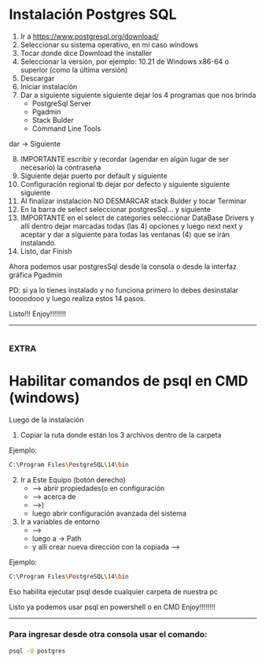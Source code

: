 # Instalación Postgres SQL 

1. Ir a https://www.postgresql.org/download/
2. Seleccionar su sistema operativo, en mi caso windows
3. Tocar donde dice Download the installer 
4. Seleccionar la versión, por ejemplo: 10.21 de Windows x86-64 o superior (como la última versión)
5. Descargar 
6. Iniciar instalación 
7. Dar a siguiente siguiente siguiente dejar los 4 programas que nos brinda  
    - PostgreSql Server 
    - Pgadmin
    - Stack Bulder 
    - Command Line Tools 

dar -> Siguiente 

8. IMPORTANTE escribir y recordar (agendar en algún lugar de ser necesario) la contraseña 
9. Siguiente dejar puerto por default y siguiente
10. Configuración regional tb dejar por defecto y siguiente siguiente siguiente
11. Al finalizar instalación NO DESMARCAR stack Bulder y tocar Terminar
12. En la barra de select seleccionar postgresSql... y siguiente
13. IMPORTANTE en el select de categories seleccionar DataBase Drivers y allí dentro 
dejar marcadas todas (las 4) opciones y luego next next y aceptar y dar a siguiente 
para todas las ventanas (4) que se irán instalando. 
14. Listo, dar Finish

Ahora podemos usar postgresSql desde la consola o desde la interfaz gráfica Pgadmin 

PD: si ya lo tienes instalado y no funciona primero lo debes desinstalar toooodooo 
y luego realiza estos 14 pasos.


Listo!!!
Enjoy!!!!!!!!

--------------------------------------------------------------------------------------------------------------

```
```


### EXTRA
# Habilitar comandos de psql en CMD (windows)

Luego de la instalación

1. Copiar la ruta donde están los 3 archivos dentro de la carpeta
 
Ejemplo: 
```bash
C:\Program Files\PostgreSQL\14\bin
```
2. Ir a Este Equipo (botón derecho) 
    - --> abrir propiedades(o en configuración  
    - --> acerca de 
    - -->)
    - luego abrir configuración avanzada del sistema
3. Ir a variables de entorno 
    - -->
    - luego a -> Path 
    - y allí crear nueva dirección con la copiada --> 

Ejemplo: 
```bash
C:\Program Files\PostgreSQL\14\bin
```
Eso habilita ejecutar psql desde cualquier carpeta de nuestra pc

Listo ya podemos usar psql en powershell o en CMD
Enjoy!!!!!!!!

--------------------------------------------------------------------------------------------------------------

### Para ingresar desde otra consola usar el comando:
```bash
psql -U postgres
```
